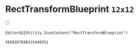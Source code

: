 # RectTransformBlueprint `12x12`
<img src="/img/RectTransformBlueprint.png" width=12 height=12>

``` CSharp
EditorGUIUtility.IconContent("RectTransformBlueprint")
```
```
5658267890315449551
```
